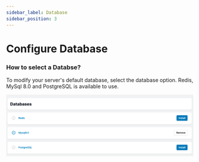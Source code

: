 ```yaml
---
sidebar_label: Database
sidebar_position: 3
---
```


# Configure Database

### How to select a Databse?
To modify your server's default database, select the database option. Redis, MySql 8.0 and PostgreSQL is available to use.

![Mezohub](./img/database.png)